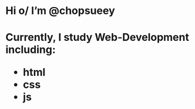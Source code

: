 <h1> Hi o/
 I’m @chopsueey <h1>

 Currently, I study Web-Development including:
 - html
 - css
 - js
 
<!---
chopsueey/chopsueey is a ✨ special ✨ repository because its `README.md` (this file) appears on your GitHub profile.
You can click the Preview link to take a look at your changes.
--->

